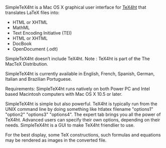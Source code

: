 SimpleTeX4ht is a Mac OS X graphical user interface for [TeX4ht](http://tug.org/tex4ht/)  that translates LaTeX files into:
  - HTML or XHTML
  - MathML
  - Text Encoding Initiative (TEI)
  - HTML or XHTML
  - DocBook
  - OpenDocument (.odt)

SimpleTeX4ht doesn’t include TeX4ht. 
Note : TeX4ht is part of the The MacTeX Distribution.

SimpleTeX4ht is currently available in English, French, Spanish, German, Italian and Brazilian Portuguese.

Requirements: SimpleTeX4ht runs natively on both Power PC and Intel based Macintosh computers with Mac OS X 10.5 or later.

SimpleTeX4ht is simple but also powerful. TeX4ht is typically run from the UNIX command line by doing something like htlatex filename "options1" "option2" "options3" "options4". The expert tab brings you all the power of TeX4ht. Advanced users can specify their own options, depending on their needs. SimpleTeX4ht is a GUI to make TeX4ht friendlier to use.

For the best display, some TeX constructions, such formulas and equations may be rendered as images in the converted file.
